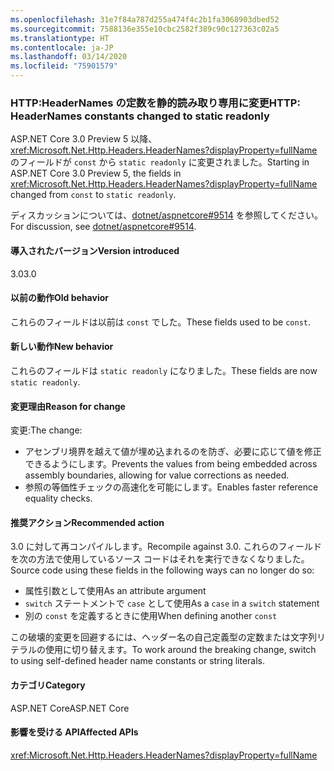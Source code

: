 ```yaml
---
ms.openlocfilehash: 31e7f84a787d255a474f4c2b1fa3068903dbed52
ms.sourcegitcommit: 7588136e355e10cbc2582f389c90c127363c02a5
ms.translationtype: HT
ms.contentlocale: ja-JP
ms.lasthandoff: 03/14/2020
ms.locfileid: "75901579"
---
```

### <a name="http-headernames-constants-changed-to-static-readonly"></a><span data-ttu-id="f4ac9-101">HTTP:HeaderNames の定数を静的読み取り専用に変更</span><span class="sxs-lookup"><span data-stu-id="f4ac9-101">HTTP: HeaderNames constants changed to static readonly</span></span>

<span data-ttu-id="f4ac9-102">ASP.NET Core 3.0 Preview 5 以降、<xref:Microsoft.Net.Http.Headers.HeaderNames?displayProperty=fullName> のフィールドが `const` から `static readonly` に変更されました。</span><span class="sxs-lookup"><span data-stu-id="f4ac9-102">Starting in ASP.NET Core 3.0 Preview 5, the fields in <xref:Microsoft.Net.Http.Headers.HeaderNames?displayProperty=fullName> changed from `const` to `static readonly`.</span></span>

<span data-ttu-id="f4ac9-103">ディスカッションについては、[dotnet/aspnetcore#9514](https://github.com/dotnet/aspnetcore/issues/9514) を参照してください。</span><span class="sxs-lookup"><span data-stu-id="f4ac9-103">For discussion, see [dotnet/aspnetcore#9514](https://github.com/dotnet/aspnetcore/issues/9514).</span></span>

#### <a name="version-introduced"></a><span data-ttu-id="f4ac9-104">導入されたバージョン</span><span class="sxs-lookup"><span data-stu-id="f4ac9-104">Version introduced</span></span>

<span data-ttu-id="f4ac9-105">3.0</span><span class="sxs-lookup"><span data-stu-id="f4ac9-105">3.0</span></span>

#### <a name="old-behavior"></a><span data-ttu-id="f4ac9-106">以前の動作</span><span class="sxs-lookup"><span data-stu-id="f4ac9-106">Old behavior</span></span>

<span data-ttu-id="f4ac9-107">これらのフィールドは以前は `const` でした。</span><span class="sxs-lookup"><span data-stu-id="f4ac9-107">These fields used to be `const`.</span></span>

#### <a name="new-behavior"></a><span data-ttu-id="f4ac9-108">新しい動作</span><span class="sxs-lookup"><span data-stu-id="f4ac9-108">New behavior</span></span>

<span data-ttu-id="f4ac9-109">これらのフィールドは `static readonly` になりました。</span><span class="sxs-lookup"><span data-stu-id="f4ac9-109">These fields are now `static readonly`.</span></span>

#### <a name="reason-for-change"></a><span data-ttu-id="f4ac9-110">変更理由</span><span class="sxs-lookup"><span data-stu-id="f4ac9-110">Reason for change</span></span>

<span data-ttu-id="f4ac9-111">変更:</span><span class="sxs-lookup"><span data-stu-id="f4ac9-111">The change:</span></span>

* <span data-ttu-id="f4ac9-112">アセンブリ境界を越えて値が埋め込まれるのを防ぎ、必要に応じて値を修正できるようにします。</span><span class="sxs-lookup"><span data-stu-id="f4ac9-112">Prevents the values from being embedded across assembly boundaries, allowing for value corrections as needed.</span></span>
* <span data-ttu-id="f4ac9-113">参照の等価性チェックの高速化を可能にします。</span><span class="sxs-lookup"><span data-stu-id="f4ac9-113">Enables faster reference equality checks.</span></span>

#### <a name="recommended-action"></a><span data-ttu-id="f4ac9-114">推奨アクション</span><span class="sxs-lookup"><span data-stu-id="f4ac9-114">Recommended action</span></span>

<span data-ttu-id="f4ac9-115">3\.0 に対して再コンパイルします。</span><span class="sxs-lookup"><span data-stu-id="f4ac9-115">Recompile against 3.0.</span></span> <span data-ttu-id="f4ac9-116">これらのフィールドを次の方法で使用しているソース コードはそれを実行できなくなりました。</span><span class="sxs-lookup"><span data-stu-id="f4ac9-116">Source code using these fields in the following ways can no longer do so:</span></span>

* <span data-ttu-id="f4ac9-117">属性引数として使用</span><span class="sxs-lookup"><span data-stu-id="f4ac9-117">As an attribute argument</span></span>
* <span data-ttu-id="f4ac9-118">`switch` ステートメントで `case` として使用</span><span class="sxs-lookup"><span data-stu-id="f4ac9-118">As a `case` in a `switch` statement</span></span>
* <span data-ttu-id="f4ac9-119">別の `const` を定義するときに使用</span><span class="sxs-lookup"><span data-stu-id="f4ac9-119">When defining another `const`</span></span>

<span data-ttu-id="f4ac9-120">この破壊的変更を回避するには、ヘッダー名の自己定義型の定数または文字列リテラルの使用に切り替えます。</span><span class="sxs-lookup"><span data-stu-id="f4ac9-120">To work around the breaking change, switch to using self-defined header name constants or string literals.</span></span>

#### <a name="category"></a><span data-ttu-id="f4ac9-121">カテゴリ</span><span class="sxs-lookup"><span data-stu-id="f4ac9-121">Category</span></span>

<span data-ttu-id="f4ac9-122">ASP.NET Core</span><span class="sxs-lookup"><span data-stu-id="f4ac9-122">ASP.NET Core</span></span>

#### <a name="affected-apis"></a><span data-ttu-id="f4ac9-123">影響を受ける API</span><span class="sxs-lookup"><span data-stu-id="f4ac9-123">Affected APIs</span></span>

<xref:Microsoft.Net.Http.Headers.HeaderNames?displayProperty=fullName>

<!-- 

#### Affected APIs

`T:Microsoft.Net.Http.Headers.HeaderNames`

-->

